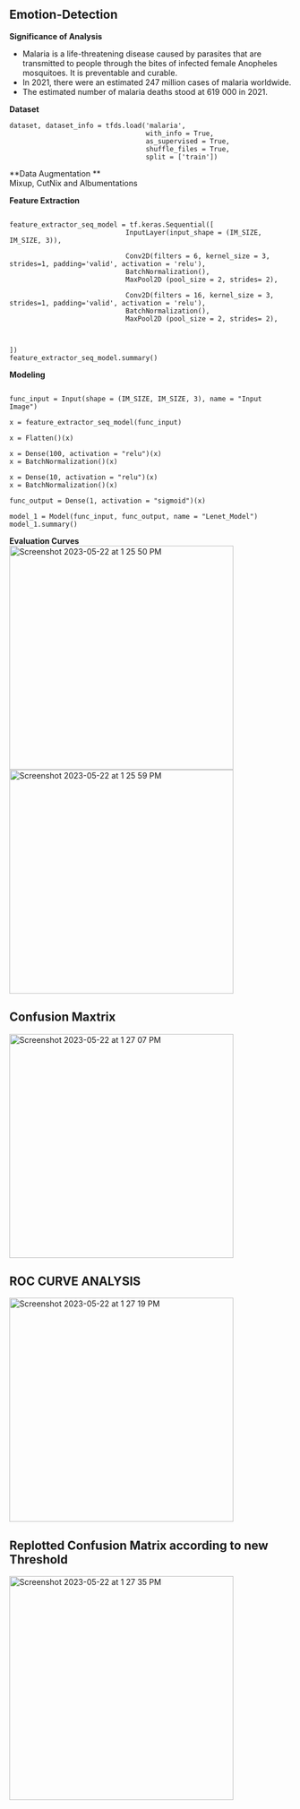 ## Emotion-Detection
**Significance of Analysis**
- Malaria is a life-threatening disease caused by parasites that are transmitted to people through the bites of infected female Anopheles mosquitoes. It is preventable and curable.
- In 2021, there were an estimated 247 million cases of malaria worldwide.
- The estimated number of malaria deaths stood at 619 000 in 2021.

**Dataset** <br>
```
dataset, dataset_info = tfds.load('malaria',
                                  with_info = True,
                                  as_supervised = True, 
                                  shuffle_files = True,
                                  split = ['train'])
```

**Data Augmentation **<br>
Mixup, CutNix and Albumentations

**Feature Extraction** <br>
```

feature_extractor_seq_model = tf.keras.Sequential([
                             InputLayer(input_shape = (IM_SIZE, IM_SIZE, 3)),

                             Conv2D(filters = 6, kernel_size = 3, strides=1, padding='valid', activation = 'relu'),
                             BatchNormalization(),
                             MaxPool2D (pool_size = 2, strides= 2),

                             Conv2D(filters = 16, kernel_size = 3, strides=1, padding='valid', activation = 'relu'),
                             BatchNormalization(),
                             MaxPool2D (pool_size = 2, strides= 2),

                             

])
feature_extractor_seq_model.summary()
```

**Modeling** <br>
```

func_input = Input(shape = (IM_SIZE, IM_SIZE, 3), name = "Input Image")

x = feature_extractor_seq_model(func_input)

x = Flatten()(x)

x = Dense(100, activation = "relu")(x)
x = BatchNormalization()(x)

x = Dense(10, activation = "relu")(x)
x = BatchNormalization()(x)

func_output = Dense(1, activation = "sigmoid")(x)

model_1 = Model(func_input, func_output, name = "Lenet_Model")
model_1.summary()
```
**Evaluation Curves** <br>
<img width="400" alt="Screenshot 2023-05-22 at 1 25 50 PM" src="https://github.com/ayushs0911/Emotion-Detection/assets/122048067/0d6aaeb6-4fe2-406d-b80e-08ecce5baf54">
<img width="400" alt="Screenshot 2023-05-22 at 1 25 59 PM" src="https://github.com/ayushs0911/Emotion-Detection/assets/122048067/87bd3b51-acad-4de7-a1d2-93f42ab8ebbb">

## Confusion Maxtrix
<img width="400" alt="Screenshot 2023-05-22 at 1 27 07 PM" src="https://github.com/ayushs0911/Emotion-Detection/assets/122048067/cf3dcccf-6340-4719-9e60-28ead88f1232">
<br>

## ROC CURVE ANALYSIS<br>

<img width="400" alt="Screenshot 2023-05-22 at 1 27 19 PM" src="https://github.com/ayushs0911/Emotion-Detection/assets/122048067/feecad7f-9025-4f99-9009-c6f38a59ba6b">
<br>

## Replotted Confusion Matrix according to new Threshold<br>

<img width="400" alt="Screenshot 2023-05-22 at 1 27 35 PM" src="https://github.com/ayushs0911/Emotion-Detection/assets/122048067/dd5eb97d-43f0-4c2e-a0a7-b94bdb901957">
